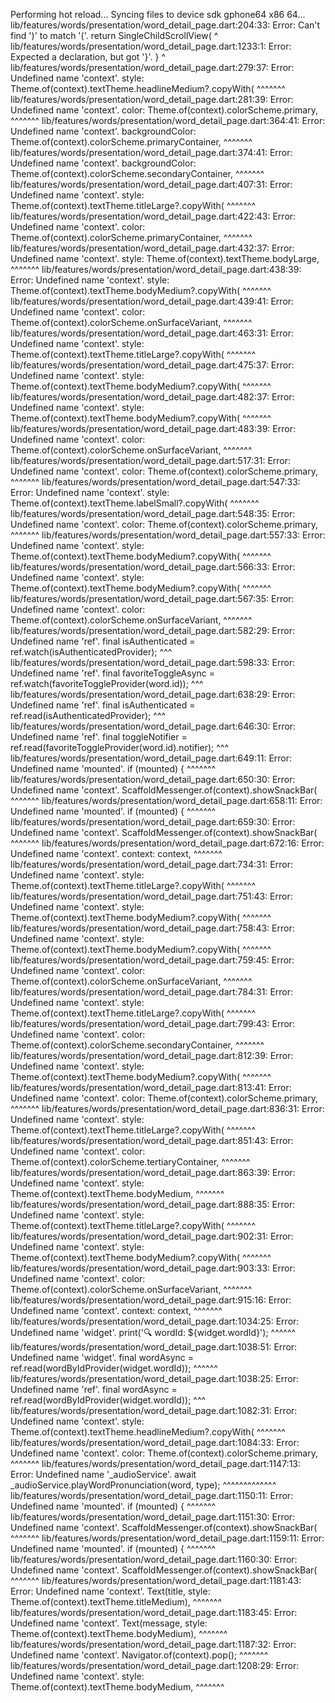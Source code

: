 Performing hot reload...
Syncing files to device sdk gphone64 x86 64...
lib/features/words/presentation/word_detail_page.dart:204:33: Error: Can't find ')' to match '('.
    return SingleChildScrollView(
                                ^
lib/features/words/presentation/word_detail_page.dart:1233:1: Error: Expected a declaration, but got '}'.
}
^
lib/features/words/presentation/word_detail_page.dart:279:37: Error: Undefined name 'context'.
                    style: Theme.of(context).textTheme.headlineMedium?.copyWith(
                                    ^^^^^^^
lib/features/words/presentation/word_detail_page.dart:281:39: Error: Undefined name 'context'.
                      color: Theme.of(context).colorScheme.primary,
                                      ^^^^^^^
lib/features/words/presentation/word_detail_page.dart:364:41: Error: Undefined name 'context'.
              backgroundColor: Theme.of(context).colorScheme.primaryContainer,
                                        ^^^^^^^
lib/features/words/presentation/word_detail_page.dart:374:41: Error: Undefined name 'context'.
              backgroundColor: Theme.of(context).colorScheme.secondaryContainer,
                                        ^^^^^^^
lib/features/words/presentation/word_detail_page.dart:407:31: Error: Undefined name 'context'.
              style: Theme.of(context).textTheme.titleLarge?.copyWith(
                              ^^^^^^^
lib/features/words/presentation/word_detail_page.dart:422:43: Error: Undefined name 'context'.
                          color: Theme.of(context).colorScheme.primaryContainer,
                                          ^^^^^^^
lib/features/words/presentation/word_detail_page.dart:432:37: Error: Undefined name 'context'.
                    style: Theme.of(context).textTheme.bodyLarge,
                                    ^^^^^^^
lib/features/words/presentation/word_detail_page.dart:438:39: Error: Undefined name 'context'.
                      style: Theme.of(context).textTheme.bodyMedium?.copyWith(
                                      ^^^^^^^
lib/features/words/presentation/word_detail_page.dart:439:41: Error: Undefined name 'context'.
                        color: Theme.of(context).colorScheme.onSurfaceVariant,
                                        ^^^^^^^
lib/features/words/presentation/word_detail_page.dart:463:31: Error: Undefined name 'context'.
              style: Theme.of(context).textTheme.titleLarge?.copyWith(
                              ^^^^^^^
lib/features/words/presentation/word_detail_page.dart:475:37: Error: Undefined name 'context'.
                    style: Theme.of(context).textTheme.bodyMedium?.copyWith(
                                    ^^^^^^^
lib/features/words/presentation/word_detail_page.dart:482:37: Error: Undefined name 'context'.
                    style: Theme.of(context).textTheme.bodyMedium?.copyWith(
                                    ^^^^^^^
lib/features/words/presentation/word_detail_page.dart:483:39: Error: Undefined name 'context'.
                      color: Theme.of(context).colorScheme.onSurfaceVariant,
                                      ^^^^^^^
lib/features/words/presentation/word_detail_page.dart:517:31: Error: Undefined name 'context'.
              color: Theme.of(context).colorScheme.primary,
                              ^^^^^^^
lib/features/words/presentation/word_detail_page.dart:547:33: Error: Undefined name 'context'.
                style: Theme.of(context).textTheme.labelSmall?.copyWith(
                                ^^^^^^^
lib/features/words/presentation/word_detail_page.dart:548:35: Error: Undefined name 'context'.
                  color: Theme.of(context).colorScheme.primary,
                                  ^^^^^^^
lib/features/words/presentation/word_detail_page.dart:557:33: Error: Undefined name 'context'.
                style: Theme.of(context).textTheme.bodyMedium?.copyWith(
                                ^^^^^^^
lib/features/words/presentation/word_detail_page.dart:566:33: Error: Undefined name 'context'.
                style: Theme.of(context).textTheme.bodyMedium?.copyWith(
                                ^^^^^^^
lib/features/words/presentation/word_detail_page.dart:567:35: Error: Undefined name 'context'.
                  color: Theme.of(context).colorScheme.onSurfaceVariant,
                                  ^^^^^^^
lib/features/words/presentation/word_detail_page.dart:582:29: Error: Undefined name 'ref'.
    final isAuthenticated = ref.watch(isAuthenticatedProvider);
                            ^^^
lib/features/words/presentation/word_detail_page.dart:598:33: Error: Undefined name 'ref'.
    final favoriteToggleAsync = ref.watch(favoriteToggleProvider(word.id));
                                ^^^
lib/features/words/presentation/word_detail_page.dart:638:29: Error: Undefined name 'ref'.
    final isAuthenticated = ref.read(isAuthenticatedProvider);
                            ^^^
lib/features/words/presentation/word_detail_page.dart:646:30: Error: Undefined name 'ref'.
      final toggleNotifier = ref.read(favoriteToggleProvider(word.id).notifier);
                             ^^^
lib/features/words/presentation/word_detail_page.dart:649:11: Error: Undefined name 'mounted'.
      if (mounted) {
          ^^^^^^^
lib/features/words/presentation/word_detail_page.dart:650:30: Error: Undefined name 'context'.
        ScaffoldMessenger.of(context).showSnackBar(
                             ^^^^^^^
lib/features/words/presentation/word_detail_page.dart:658:11: Error: Undefined name 'mounted'.
      if (mounted) {
          ^^^^^^^
lib/features/words/presentation/word_detail_page.dart:659:30: Error: Undefined name 'context'.
        ScaffoldMessenger.of(context).showSnackBar(
                             ^^^^^^^
lib/features/words/presentation/word_detail_page.dart:672:16: Error: Undefined name 'context'.
      context: context,
               ^^^^^^^
lib/features/words/presentation/word_detail_page.dart:734:31: Error: Undefined name 'context'.
              style: Theme.of(context).textTheme.titleLarge?.copyWith(
                              ^^^^^^^
lib/features/words/presentation/word_detail_page.dart:751:43: Error: Undefined name 'context'.
                          style: Theme.of(context).textTheme.bodyMedium?.copyWith(
                                          ^^^^^^^
lib/features/words/presentation/word_detail_page.dart:758:43: Error: Undefined name 'context'.
                          style: Theme.of(context).textTheme.bodyMedium?.copyWith(
                                          ^^^^^^^
lib/features/words/presentation/word_detail_page.dart:759:45: Error: Undefined name 'context'.
                            color: Theme.of(context).colorScheme.onSurfaceVariant,
                                            ^^^^^^^
lib/features/words/presentation/word_detail_page.dart:784:31: Error: Undefined name 'context'.
              style: Theme.of(context).textTheme.titleLarge?.copyWith(
                              ^^^^^^^
lib/features/words/presentation/word_detail_page.dart:799:43: Error: Undefined name 'context'.
                          color: Theme.of(context).colorScheme.secondaryContainer,
                                          ^^^^^^^
lib/features/words/presentation/word_detail_page.dart:812:39: Error: Undefined name 'context'.
                      style: Theme.of(context).textTheme.bodyMedium?.copyWith(
                                      ^^^^^^^
lib/features/words/presentation/word_detail_page.dart:813:41: Error: Undefined name 'context'.
                        color: Theme.of(context).colorScheme.primary,
                                        ^^^^^^^
lib/features/words/presentation/word_detail_page.dart:836:31: Error: Undefined name 'context'.
              style: Theme.of(context).textTheme.titleLarge?.copyWith(
                              ^^^^^^^
lib/features/words/presentation/word_detail_page.dart:851:43: Error: Undefined name 'context'.
                          color: Theme.of(context).colorScheme.tertiaryContainer,
                                          ^^^^^^^
lib/features/words/presentation/word_detail_page.dart:863:39: Error: Undefined name 'context'.
                      style: Theme.of(context).textTheme.bodyMedium,
                                      ^^^^^^^
lib/features/words/presentation/word_detail_page.dart:888:35: Error: Undefined name 'context'.
                  style: Theme.of(context).textTheme.titleLarge?.copyWith(
                                  ^^^^^^^
lib/features/words/presentation/word_detail_page.dart:902:31: Error: Undefined name 'context'.
              style: Theme.of(context).textTheme.bodyMedium?.copyWith(
                              ^^^^^^^
lib/features/words/presentation/word_detail_page.dart:903:33: Error: Undefined name 'context'.
                color: Theme.of(context).colorScheme.onSurfaceVariant,
                                ^^^^^^^
lib/features/words/presentation/word_detail_page.dart:915:16: Error: Undefined name 'context'.
      context: context,
               ^^^^^^^
lib/features/words/presentation/word_detail_page.dart:1034:25: Error: Undefined name 'widget'.
    print('🔍 wordId: ${widget.wordId}');
                        ^^^^^^
lib/features/words/presentation/word_detail_page.dart:1038:51: Error: Undefined name 'widget'.
      final wordAsync = ref.read(wordByIdProvider(widget.wordId));
                                                  ^^^^^^
lib/features/words/presentation/word_detail_page.dart:1038:25: Error: Undefined name 'ref'.
      final wordAsync = ref.read(wordByIdProvider(widget.wordId));
                        ^^^
lib/features/words/presentation/word_detail_page.dart:1082:31: Error: Undefined name 'context'.
              style: Theme.of(context).textTheme.headlineMedium?.copyWith(
                              ^^^^^^^
lib/features/words/presentation/word_detail_page.dart:1084:33: Error: Undefined name 'context'.
                color: Theme.of(context).colorScheme.primary,
                                ^^^^^^^
lib/features/words/presentation/word_detail_page.dart:1147:13: Error: Undefined name '_audioService'.
      await _audioService.playWordPronunciation(word, type);
            ^^^^^^^^^^^^^
lib/features/words/presentation/word_detail_page.dart:1150:11: Error: Undefined name 'mounted'.
      if (mounted) {
          ^^^^^^^
lib/features/words/presentation/word_detail_page.dart:1151:30: Error: Undefined name 'context'.
        ScaffoldMessenger.of(context).showSnackBar(
                             ^^^^^^^
lib/features/words/presentation/word_detail_page.dart:1159:11: Error: Undefined name 'mounted'.
      if (mounted) {
          ^^^^^^^
lib/features/words/presentation/word_detail_page.dart:1160:30: Error: Undefined name 'context'.
        ScaffoldMessenger.of(context).showSnackBar(
                             ^^^^^^^
lib/features/words/presentation/word_detail_page.dart:1181:43: Error: Undefined name 'context'.
              Text(title, style: Theme.of(context).textTheme.titleMedium),
                                          ^^^^^^^
lib/features/words/presentation/word_detail_page.dart:1183:45: Error: Undefined name 'context'.
              Text(message, style: Theme.of(context).textTheme.bodyMedium),
                                            ^^^^^^^
lib/features/words/presentation/word_detail_page.dart:1187:32: Error: Undefined name 'context'.
                  Navigator.of(context).pop();
                               ^^^^^^^
lib/features/words/presentation/word_detail_page.dart:1208:29: Error: Undefined name 'context'.
            style: Theme.of(context).textTheme.bodyMedium,
                            ^^^^^^^
